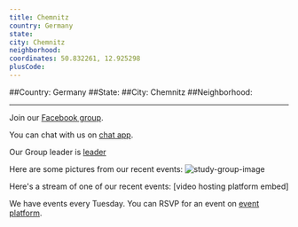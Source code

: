 ```yaml
---
title: Chemnitz
country: Germany
state: 
city: Chemnitz
neighborhood: 
coordinates: 50.832261, 12.925298
plusCode:
---
```


##Country: Germany
##State: 
##City: Chemnitz
##Neighborhood: 
*****
Join our [Facebook group](https://www.facebook.com/groups/free.code.camp.chemnitz).

You can chat with us on [chat app]().

Our Group leader is [leader]()

Here are some pictures from our recent events:
![study-group-image]()

Here's a stream of one of our recent events:
[video hosting platform embed]

We have events every Tuesday. You can RSVP for an event on [event platform]().
